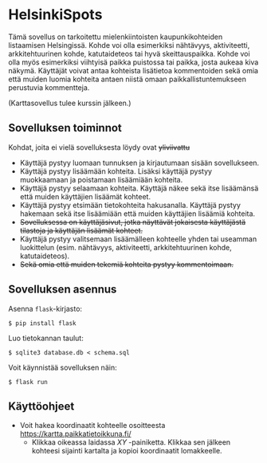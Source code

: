 # HelsinkiSpots

Tämä sovellus on tarkoitettu mielenkiintoisten kaupunkikohteiden listaamisen Helsingissä. Kohde voi olla esimerkiksi nähtävyys, aktiviteetti, arkkitehtuurinen kohde, katutaideteos tai hyvä skeittauspaikka. Kohde voi olla myös esimerkiksi viihtyisä paikka puistossa tai paikka, josta aukeaa kiva näkymä. Käyttäjät voivat antaa kohteista lisätietoa kommentoiden sekä omia että muiden luomia kohteita antaen niistä omaan paikkallistuntemukseen perustuvia kommentteja.

(Karttasovellus tulee kurssin jälkeen.)

## Sovelluksen toiminnot

Kohdat, joita ei vielä sovelluksesta löydy ovat ~~yliviivattu~~
- Käyttäjä pystyy luomaan tunnuksen ja kirjautumaan sisään sovellukseen.
- Käyttäjä pystyy lisäämään kohteita. Lisäksi käyttäjä pystyy muokkaamaan ja poistamaan lisäämiään kohteita.
- Käyttäjä pystyy selaamaan kohteita. Käyttäjä näkee sekä itse lisäämänsä että muiden käyttäjien lisäämät kohteet.
- Käyttäjä pystyy etsimään tietokohteita hakusanalla. Käyttäjä pystyy hakemaan sekä itse lisäämiään että muiden käyttäjien lisäämiä kohteita.
- ~~Sovelluksessa on käyttäjäsivut, jotka näyttävät jokaisesta käyttäjästä tilastoja ja käyttäjän lisäämät kohteet.~~
- Käyttäjä pystyy valitsemaan lisäämälleen kohteelle yhden tai useamman luokittelun (esim. nähtävyys, aktiviteetti, arkkitehtuurinen kohde, katutaideteos).
- ~~Sekä omia että muiden tekemiä kohteita pystyy kommentoimaan.~~

## Sovelluksen asennus

Asenna `flask`-kirjasto:

```
$ pip install flask
```

Luo tietokannan taulut:

```
$ sqlite3 database.db < schema.sql
```

Voit käynnistää sovelluksen näin:

```
$ flask run
```

## Käyttöohjeet
- Voit hakea koordinaatit kohteelle osoitteesta https://kartta.paikkatietoikkuna.fi/
  - Klikkaa oikeassa laidassa *XY* -painiketta. Klikkaa sen jälkeen kohteesi sijainti kartalta ja kopioi koordinaatit lomakkeelle.